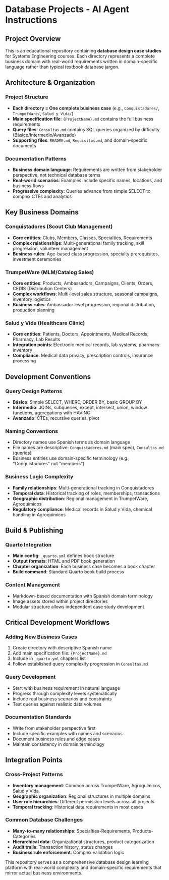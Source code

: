 # Database Projects - AI Agent Instructions

## Project Overview
This is an educational repository containing **database design case studies** for Systems Engineering courses. Each directory represents a complete business domain with real-world requirements written in domain-specific language rather than typical textbook database jargon.

## Architecture & Organization

### Project Structure
- **Each directory = One complete business case** (e.g., `Conquistadores/`, `TrumpetWare/`, `Salud y Vida/`)
- **Main specification file**: `{ProjectName}.md` contains the full business requirements
- **Query files**: `Consultas.md` contains SQL queries organized by difficulty (Básico/Intermedio/Avanzado)
- **Supporting files**: `README.md`, `Requisitos.md`, and domain-specific documents

### Documentation Patterns
- **Business domain language**: Requirements are written from stakeholder perspective, not technical database terms
- **Real-world scenarios**: Examples include specific names, locations, and business flows
- **Progressive complexity**: Queries advance from simple SELECT to complex CTEs and analytics

## Key Business Domains

### Conquistadores (Scout Club Management)
- **Core entities**: Clubs, Members, Classes, Specialties, Requirements
- **Complex relationships**: Multi-generational family tracking, skill progression, volunteer management
- **Business rules**: Age-based class progression, specialty prerequisites, investment ceremonies

### TrumpetWare (MLM/Catalog Sales)
- **Core entities**: Products, Ambassadors, Campaigns, Clients, Orders, CEDIS (Distribution Centers)
- **Complex workflows**: Multi-level sales structure, seasonal campaigns, inventory logistics
- **Business rules**: Ambassador level progression, regional distribution, production planning

### Salud y Vida (Healthcare Clinic)
- **Core entities**: Patients, Doctors, Appointments, Medical Records, Pharmacy, Lab Results
- **Integration points**: Electronic medical records, lab systems, pharmacy inventory
- **Compliance**: Medical data privacy, prescription controls, insurance processing

## Development Conventions

### Query Design Patterns
- **Básico**: Simple SELECT, WHERE, ORDER BY, basic GROUP BY
- **Intermedio**: JOINs, subqueries, except, intersect, union, window functions, aggregations with HAVING
- **Avanzado**: CTEs, recursive queries, pivot

### Naming Conventions
- Directory names use Spanish terms as domain language
- File names are descriptive: `Conquistadores.md` (main spec), `Consultas.md` (queries)
- Business entities use domain-specific terminology (e.g., "Conquistadores" not "members")

### Business Logic Complexity
- **Family relationships**: Multi-generational tracking in Conquistadores
- **Temporal data**: Historical tracking of roles, memberships, transactions
- **Geographic distribution**: Regional management in TrumpetWare, Agroquímicos
- **Regulatory compliance**: Medical records in Salud y Vida, chemical handling in Agroquímicos

## Build & Publishing

### Quarto Integration
- **Main config**: `_quarto.yml` defines book structure
- **Output formats**: HTML and PDF book generation
- **Chapter organization**: Each business case becomes a book chapter
- **Build command**: Standard Quarto book build process

### Content Management
- Markdown-based documentation with Spanish domain terminology
- Image assets stored within project directories
- Modular structure allows independent case study development

## Critical Development Workflows

### Adding New Business Cases
1. Create directory with descriptive Spanish name
2. Add main specification file: `{ProjectName}.md`
3. Include in `_quarto.yml` chapters list
4. Follow established query complexity progression in `Consultas.md`

### Query Development
- Start with business requirement in natural language
- Progress through complexity levels systematically
- Include real business scenarios and constraints
- Test queries against realistic data volumes

### Documentation Standards
- Write from stakeholder perspective first
- Include specific examples with names and scenarios
- Document business rules and edge cases
- Maintain consistency in domain terminology

## Integration Points

### Cross-Project Patterns
- **Inventory management**: Common across TrumpetWare, Agroquímicos, Salud y Vida
- **Geographic organization**: Regional structures in multiple domains
- **User role hierarchies**: Different permission levels across all projects
- **Temporal tracking**: Historical data requirements in most cases

### Common Database Challenges
- **Many-to-many relationships**: Specialties-Requirements, Products-Categories
- **Hierarchical data**: Organizational structures, product categorization
- **Audit trails**: Transaction history, status changes
- **Business rule enforcement**: Complex validation logic

This repository serves as a comprehensive database design learning platform with real-world complexity and domain-specific requirements that mirror actual business environments.
